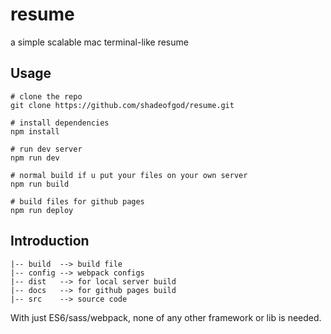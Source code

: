 # resume

a simple scalable mac terminal-like resume

## Usage

```shell
# clone the repo
git clone https://github.com/shadeofgod/resume.git

# install dependencies
npm install

# run dev server
npm run dev

# normal build if u put your files on your own server
npm run build

# build files for github pages
npm run deploy
```

## Introduction

```
|-- build  --> build file
|-- config --> webpack configs
|-- dist   --> for local server build
|-- docs   --> for github pages build
|-- src    --> source code
```

With just ES6/sass/webpack, none of any other framework or lib is needed.


